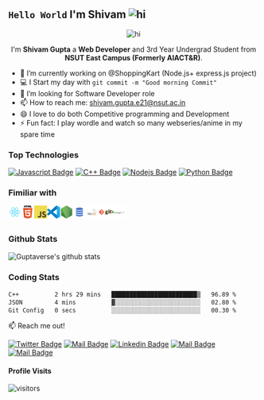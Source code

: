 ## `Hello World` I'm Shivam <img src="https://user-images.githubusercontent.com/1303154/88677602-1635ba80-d120-11ea-84d8-d263ba5fc3c0.gif" width="25px" height = "25px" alt="hi">





<!-- TODO: Add last video link -->
<p align="center">
    <img src="https://cdn.dribbble.com/users/1235346/screenshots/3252385/job.gif" width="500px" alt="hi">
</p>
<p align="center">
I'm <b>Shivam Gupta</b> a <b>Web Developer</b> and 3rd Year Undergrad Student from <b>NSUT East Campus (Formerly AIACT&R)</b>.
</p>

- 🔭 I’m currently working on @ShoppingKart (Node.js+ express.js project)
- :computer: I Start my day with `git commit -m "Good morning Commit"`
- 🤔 I’m looking for Software Developer role
- 📫 How to reach me: shivam.gupta.e21@nsut.ac.in
- 😄 I love to do both Competitive programming and Development
- ⚡ Fun fact: I play wordle and watch so many webseries/anime in my spare time

### Top Technologies

<!-- TODO: Make technologies links takes you to repositories -->

<!-- [![React Badge](https://img.shields.io/badge/-React-61DBFB?style=for-the-badge&labelColor=black&logo=react&logoColor=61DBFB)](#) -->
[![Javascript Badge](https://img.shields.io/badge/-Javascript-F0DB4F?style=for-the-badge&labelColor=black&logo=javascript&logoColor=F0DB4F)](#) [![C++ Badge](https://img.shields.io/badge/-c++-007acc?style=for-the-badge&labelColor=black&logo=c%2B%2B&logoColor=007acc)](#) [![Nodejs Badge](https://img.shields.io/badge/-Nodejs-3C873A?style=for-the-badge&labelColor=black&logo=node.js&logoColor=3C873A)](#) [![Python Badge](https://img.shields.io/badge/-Python-FFE873?style=for-the-badge&labelColor=306998&logo=Python&logoColor=white)](#) 

### Fimiliar with

<img align="left" alt="React" width="26px" src="https://raw.githubusercontent.com/github/explore/80688e429a7d4ef2fca1e82350fe8e3517d3494d/topics/react/react.png" />

<img align="left" alt="HTML5" width="26px" src="https://raw.githubusercontent.com/github/explore/80688e429a7d4ef2fca1e82350fe8e3517d3494d/topics/html/html.png" />

<img align="left" alt="JavaScript" width="26px" src="https://raw.githubusercontent.com/github/explore/80688e429a7d4ef2fca1e82350fe8e3517d3494d/topics/javascript/javascript.png" />

<img align="left" alt="Visual Studio Code" width="26px" src="https://raw.githubusercontent.com/github/explore/80688e429a7d4ef2fca1e82350fe8e3517d3494d/topics/visual-studio-code/visual-studio-code.png" />

<img align="left" alt="Node.js" width="26px" src="https://raw.githubusercontent.com/github/explore/80688e429a7d4ef2fca1e82350fe8e3517d3494d/topics/nodejs/nodejs.png" />


<img align="left" alt="SQL" width="26px" src="https://raw.githubusercontent.com/github/explore/80688e429a7d4ef2fca1e82350fe8e3517d3494d/topics/sql/sql.png" />

<img align="left" alt="MySQL" width="26px" src="https://raw.githubusercontent.com/github/explore/80688e429a7d4ef2fca1e82350fe8e3517d3494d/topics/mysql/mysql.png" />

<img align="left" alt="Git" width="26px" src="https://raw.githubusercontent.com/github/explore/80688e429a7d4ef2fca1e82350fe8e3517d3494d/topics/git/git.png" />

<img align="left" alt="MongoDB" width="26px" src="https://raw.githubusercontent.com/github/explore/80688e429a7d4ef2fca1e82350fe8e3517d3494d/topics/mongodb/mongodb.png" />

<br />
<br />


### Github Stats
![Guptaverse's github stats](https://github-readme-stats.vercel.app/api?username=Guptaverse&count_private=true&theme=tokyonight&hide=contribs,prs)
<!-- #### Bizness
- :paperclip: [My Resume/CV](https://github.com/ipenywis/ipenywis/blob/master/resumes/resume%20v1.0.pdf)
- :email: ipenywis@gmail.com -->

### Coding Stats

<!--START_SECTION:waka-->

```text
C++          2 hrs 29 mins   ████████████████████████▒   96.89 %
JSON         4 mins          ▓░░░░░░░░░░░░░░░░░░░░░░░░   02.80 %
Git Config   0 secs          ░░░░░░░░░░░░░░░░░░░░░░░░░   00.30 %
```

<!--END_SECTION:waka-->

:mailbox: Reach me out!

[![Twitter Badge](https://img.shields.io/badge/-@Guptaverse-1ca0f1?style=flat&labelColor=1ca0f1&logo=twitter&logoColor=white&link=https://twitter.com/Guptaversee)](https://twitter.com/Guptaversee) [![Mail Badge](https://img.shields.io/badge/-ShivamGupta-e74c3c?style=flat&labelColor=e74c3c&logo=youtube&logoColor=white)](https://www.youtube.com/channel/UCY74dY8MYOAFypWUk1hHOkw) [![Linkedin Badge](https://img.shields.io/badge/-Shivam-0e76a8?style=flat&labelColor=0e76a8&logo=linkedin&logoColor=white)](https://www.linkedin.com/in/shivam-gupta-479281196/) [![Mail Badge](https://img.shields.io/badge/-@5hivamgupta-e84393?style=flat&labelColor=e84393&logo=instagram&logoColor=white)](https://www.instagram.com/5hivamgupta/) [![Mail Badge](https://img.shields.io/badge/-shivam.gupta.e21@nsut.ac.in-c0392b?style=flat&labelColor=c0392b&logo=gmail&logoColor=white)](mailto:shivam.gupta.e21@nsut.ac.in)

#### Profile Visits 

![visitors](https://visitor-badge.glitch.me/badge?page_id=Guptaverse.Guptaverse)


